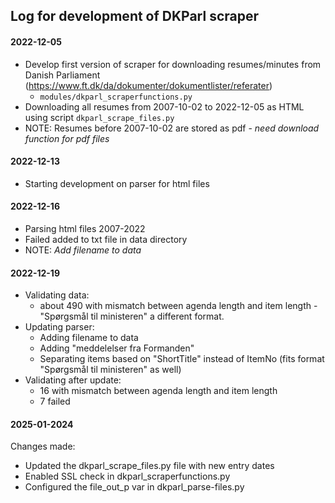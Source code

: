 ## Log for development of DKParl scraper

#### 2022-12-05
- Develop first version of scraper for downloading resumes/minutes from Danish Parliament (https://www.ft.dk/da/dokumenter/dokumentlister/referater)
    - `modules/dkparl_scraperfunctions.py`
- Downloading all resumes from 2007-10-02 to 2022-12-05 as HTML using script `dkparl_scrape_files.py`
- NOTE: Resumes before 2007-10-02 are stored as pdf - *need download function for pdf files*


#### 2022-12-13
- Starting development on parser for html files

#### 2022-12-16
- Parsing html files 2007-2022
- Failed added to txt file in data directory
- NOTE: *Add filename to data*

#### 2022-12-19
- Validating data:
    - about 490 with mismatch between agenda length and item length - "Spørgsmål til ministeren" a different format.
- Updating parser:
    - Adding filename to data
    - Adding "meddelelser fra Formanden"
    - Separating items based on "ShortTitle" instead of ItemNo (fits format "Spørgsmål til ministeren" as well)
- Validating after update:
    - 16 with mismatch between agenda length and item length
    - 7 failed



#### 2025-01-2024
Changes made:

- Updated the dkparl_scrape_files.py file with new entry dates 
- Enabled SSL check in dkparl_scraperfunctions.py
- Configured the file_out_p  var in dkparl_parse-files.py
